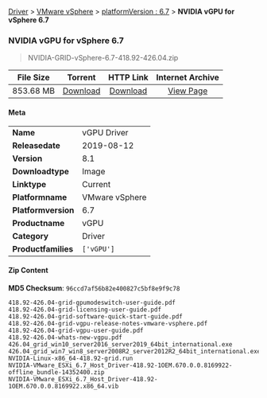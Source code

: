 
[Driver](/README.md)  >  [VMware vSphere](/index/Driver/VMware_vSphere.md)  >  [platformVersion : 6.7](/index/Driver/VMware_vSphere/6.7.md)  >  **NVIDIA vGPU for vSphere 6.7**


###    NVIDIA vGPU for vSphere 6.7

> NVIDIA-GRID-vSphere-6.7-418.92-426.04.zip   


| **File Size** | **Torrent**  | **HTTP Link** | **Internet Archive** |
|:-------------:|:------------:|:-------------:|:--------------------:|
| 853.68 MB |  [Download](https://archive.org/download/nvgpu_NVIDIA-GRID-vSphere-6.7-418.92-426.04.zip_muyhcnoz/nvgpu_NVIDIA-GRID-vSphere-6.7-418.92-426.04.zip_muyhcnoz_archive.torrent)       | [Download](https://archive.org/compress/nvgpu_NVIDIA-GRID-vSphere-6.7-418.92-426.04.zip_muyhcnoz) | [View Page](https://archive.org/details/nvgpu_NVIDIA-GRID-vSphere-6.7-418.92-426.04.zip_muyhcnoz)       |

#### Meta

<table>
<tr><td><strong>Name</strong></td><td>vGPU Driver</td></tr>
<tr><td><strong>Releasedate</strong></td><td>2019-08-12</td></tr>
<tr><td><strong>Version</strong></td><td>8.1</td></tr>
<tr><td><strong>Downloadtype</strong></td><td>Image</td></tr>
<tr><td><strong>Linktype</strong></td><td>Current</td></tr>
<tr><td><strong>Platformname</strong></td><td>VMware vSphere</td></tr>
<tr><td><strong>Platformversion</strong></td><td>6.7</td></tr>
<tr><td><strong>Productname</strong></td><td>vGPU</td></tr>
<tr><td><strong>Category</strong></td><td>Driver</td></tr>
<tr><td><strong>Productfamilies</strong></td><td><code>['vGPU']</code></td></tr>
</table>

#### Zip Content

**MD5 Checksum**: `96ccd7af56b82e400827c5bf8e9f9c78`

```text
418.92-426.04-grid-gpumodeswitch-user-guide.pdf
418.92-426.04-grid-licensing-user-guide.pdf
418.92-426.04-grid-software-quick-start-guide.pdf
418.92-426.04-grid-vgpu-release-notes-vmware-vsphere.pdf
418.92-426.04-grid-vgpu-user-guide.pdf
418.92-426.04-whats-new-vgpu.pdf
426.04_grid_win10_server2016_server2019_64bit_international.exe
426.04_grid_win7_win8_server2008R2_server2012R2_64bit_international.exe
NVIDIA-Linux-x86_64-418.92-grid.run
NVIDIA-VMware_ESXi_6.7_Host_Driver-418.92-1OEM.670.0.0.8169922-offline_bundle-14352400.zip
NVIDIA-VMware_ESXi_6.7_Host_Driver-418.92-1OEM.670.0.0.8169922.x86_64.vib
```